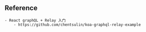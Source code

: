 ## Reference 
    - React graphQL + Relay 入门
        - https://github.com/chentsulin/koa-graphql-relay-example


